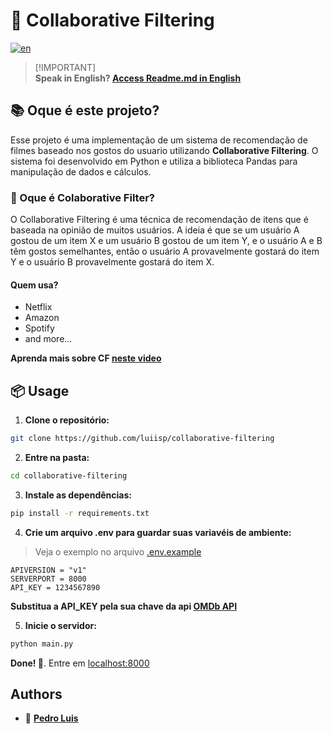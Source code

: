 # 🦠 Collaborative Filtering
[![en](https://img.shields.io/badge/lang-en-red.svg)](https://github.com/luiisp/collaborative-filtering/blob/main/readme.en.md)
> [!IMPORTANT]\
> **Speak in English? [Access Readme.md in English](https://github.com/luiisp/collaborative-filtering/blob/main/readme.en.md)**



## 📚 Oque é este projeto?
Esse projeto é uma implementação de um sistema de recomendação de filmes baseado nos gostos do usuario utilizando **Collaborative Filtering**. O sistema foi desenvolvido em Python e utiliza a biblioteca Pandas para manipulação de dados e cálculos.


### 🤔 Oque é Colaborative Filter?
O Collaborative Filtering é uma técnica de recomendação de itens que é baseada na opinião de muitos usuários. A ideia é que se um usuário A gostou de um item X e um usuário B gostou de um item Y, e o usuário A e B têm gostos semelhantes, então o usuário A provavelmente gostará do item Y e o usuário B provavelmente gostará do item X.

#### Quem usa?
- Netflix
- Amazon
- Spotify
- and more...

**Aprenda mais sobre CF [neste video](https://www.youtube.com/watch?v=n3RKsY2H-NE)**

## 📦 Usage

1. **Clone o repositório:**
```bash
git clone https://github.com/luiisp/collaborative-filtering
```

2. **Entre na pasta:**
```bash
cd collaborative-filtering
```

3. **Instale as dependências:**
```bash
pip install -r requirements.txt
```

4. **Crie um arquivo .env para guardar suas variavéis de ambiente:**
> Veja o exemplo no arquivo [.env.example](.env.example)
```env
APIVERSION = "v1"
SERVERPORT = 8000
API_KEY = 1234567890
```
**Substitua a API_KEY pela sua chave da api  [OMDb API](https://www.omdbapi.com/)**

5. **Inicie o servidor:**
```bash
python main.py
```

**Done! 🚀**. Entre em   [localhost:8000](http://localhost:8000/)


## Authors
- 🧷 **[Pedro Luis](https://github.com/luiisp/)**